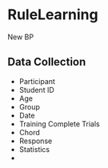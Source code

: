 # RuleLearning

New BP

## Data Collection

- Participant
- Student ID
- Age
- Group
- Date
- Training Complete Trials
- Chord
- Response
- Statistics
- 